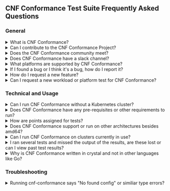 CNF Conformance Test Suite Frequently Asked Questions 
---

### General
<details> <summary>What is CNF Conformance?</summary>
<p>

 - The CNF Conformance program enables interoperability of Cloud native Network Functions (CNFs) from multiple vendors running on top of Kubernetes. The goal is to provide an open source test suite to demonstrate conformance and implementation of best practices for both open and closed source Cloud native Network Functions.

</p>
</details>

<details> <summary>Can I contribute to the CNF Conformance Project?</summary>
<p>

 - Yes. You can start by reading the [CNF Conformance Contributing Guidelines](https://github.com/cncf/cnf-conformance/blob/master/CONTRIBUTING.md).

</p>
</details>

<details> <summary>Does the CNF Conformance community meet?</summary>
<p>

 - Yes. The CNF Conformance team meets once a week on Thursdays at 14:15-15:00 UTC. You can find more info about the meeting [here.](https://github.com/cncf/cnf-conformance/blob/master/CONTRIBUTING.md#community-meeting)

</p>
</details>

<details> <summary>Does CNF Conformance have a slack channel?</summary>
<p>

 - Yes. We have several two channels on [https://slack.cncf.io/](https://slack.cncf.io/), cnf-conformance and cnf-conformance-dev.

</p>
</details>

<details> <summary>What platforms are supported by CNF Conformance?</summary>
<p>

 - CNF Conformance runs on most major Linux distributions and WSL (Windows Subsystem for Linux). 

</p>
</details>

<details> <summary>If I found a bug or I think it's a bug, how do I report it?</summary>
<p>

 - If you would like to report a bug, please create a [new issue](https://github.com/cncf/cnf-conformance/issues/new?assignees=&labels=bug&template=bug-report.md&title=%5BBUG%5D) (using the **Bug Report** Template).

</p>
</details>

<details> <summary>How do I request a new feature?</summary>
<p>

 - If you would like to request an enhancement, please create a [new issue](https://github.com/cncf/cnf-conformance/issues/new?assignees=&labels=enhancement&template=feature-request.md&title=%5BFeature%5D) (using the **Feature Request** Template).

</p>
</details>

<details> <summary>Can I request a new workload or platform test for CNF Conformance?</summary>
<p>

 - Yes. If you would like to request a new workload test, please create a [new issue](https://github.com/cncf/cnf-conformance/issues/new?assignees=&labels=workload&template=new-workload-test.md&title=%5BWorkload%5D) (using the **New Workload Test** Template) or create a [new issue](https://github.com/cncf/cnf-conformance/issues/new?assignees=&labels=platform&template=new-platform-test.md&title=%5BPlatform%5D) (using the **New Platform Test** Template).

</p>
</details>

### Technical and Usage
<details> <summary>Can I run CNF Conformance without a Kubernetes cluster?</summary>
<p>

 - In simple terms, no. You need some type of Kubernetes (K8s) cluster whether it's bare metal, kind, Docker and so on to run CNF Conformance suite against your CNF.

</p>
</details>

<details> <summary>Does CNF Conformance have any pre-requisites or other requirements to run?</summary>
<p>

 - Yes. There are a few requirements for CNF Conformance. You can read about the requirements in the [INSTALL Guide](https://github.com/cncf/cnf-conformance/blob/master/INSTALL.md#prerequisites).

</p>
</details>

<details> <summary>How are points assigned for tests?</summary>
<p>

 - Points are different for each test and workload but in general terms, pass defaults to 5 and fail is a -1. See [points.yml](https://github.com/cncf/cnf-conformance/blob/master/points.yml) for more details on the different points for default scoring.

</p>
</details>

<details> <summary>Does CNF Conformance support or run on other architectures besides amd64?</summary>
<p>

 - Not currently at this time.

</p>
</details>

<details> <summary>Can I run CNF Conformance on clusters currently in use?</summary>
<p>

 - Yes but it's not recommended. There is a destructive option that will test your nodes with reboots and recovery. We recommend that tests are run in an environment that is not currently used by others, typically in a test or dev environment setting.

</p>
</details>

<details> <summary>I ran several tests and missed the output of the results, are these lost or can I view past test results?</summary>
<p>

 - All test results are stored in the results/ directory of where you installed the CNF Conformance suite in yaml format.

</p>
</details>

<details> <summary>Why is CNF Conformance written in crystal and not in other languages like Go?</summary>
<p>

 - The short answer is Crystal fit the criteria we looked at in a language at the time which needed to run external programs/test suites and internal tests - [Taylor Carpenter](https://app.slack.com/client/T08PSQ7BQ/G019HM3K54H/user_profile/U7HCKCW90) via https://slack.cncf.io/ 
 - Humans UX - Crystal, puts readablility for humans as a priority, which is why its syntax heavily inspired by Ruby.
 - Type checking system to help humans catch their errors earlier
 - Compiled language for portability, reduced size, and performance
 - Metaprogramming through Crystal's powerful macro system
 - Concurrency throughy green threads, called fiberes, which communicate over channels like Go lang and Clojure
 - Dependency management for libraries and applications via the [crystal manager Shards](https://github.com/crystal-lang/shards)

</p>
</details>


### Troubleshooting
<details> <summary>Running cnf-conformance says "No found config" or similiar type errors?</summary>
<p>

 - This may indicate that you are not pointing to a valid cnf-conformance.yml config file for your CNF. You may want to read or review the [CNF Conformance INSTALL](https://github.com/cncf/cnf-conformance/blob/master/INSTALL.md) instructions or the [USAGE Documentation](https://github.com/cncf/cnf-conformance/blob/master/USAGE.md). 

</p>
</details>

